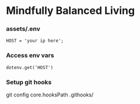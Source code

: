 # Mindfully Balanced Living

### assets/.env
````
HOST = 'your ip here';
````

### Access env vars
````
dotenv.get('HOST')
````

### Setup git hooks
git config core.hooksPath .githooks/